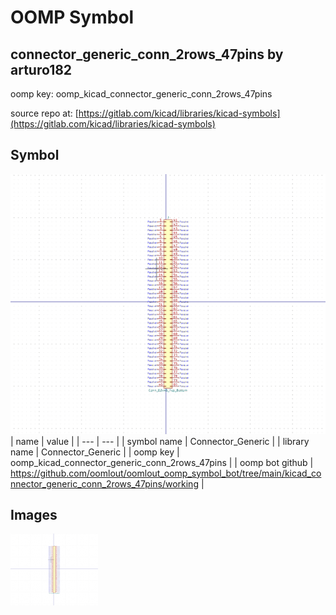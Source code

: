 # OOMP Symbol  
## connector_generic_conn_2rows_47pins  by arturo182  
  
oomp key: oomp_kicad_connector_generic_conn_2rows_47pins  
  
source repo at: [https://gitlab.com/kicad/libraries/kicad-symbols](https://gitlab.com/kicad/libraries/kicad-symbols)  
## Symbol  
  
[![working.png](working_600.png)](working.png)  
| name | value | 
| --- | --- | 
| symbol name | Connector_Generic | 
| library name | Connector_Generic | 
| oomp key | oomp_kicad_connector_generic_conn_2rows_47pins | 
| oomp bot github | https://github.com/oomlout/oomlout_oomp_symbol_bot/tree/main/kicad_connector_generic_conn_2rows_47pins/working | 
## Images  
  
[![working.png](working_140.png)](working.png)  
